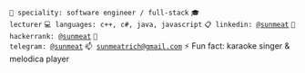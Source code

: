 <code>👷 speciality: software engineer / full-stack</code>
<code>🎓 lecturer</code>
<code>💻 languages: c++, c#, java, javascript</code>
<code>📋 linkedin: [@sunmeat](https://www.linkedin.com/in/sunmeat)</code>
<code>💬 hackerrank: [@sunmeat](https://www.hackerrank.com/sunmeat)</code>
<code>💬 telegram: [@sunmeat](https://t.me/sunmeat)</code>
<code>📫 [sunmeatrich@gmail.com](mailto:sunmeatrich@gmail.com)</code>
⚡ Fun fact: karaoke singer & melodica player
